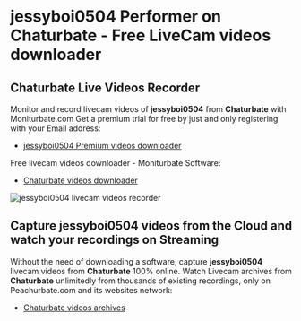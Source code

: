 # jessyboi0504 Performer on Chaturbate - Free LiveCam videos downloader

## Chaturbate Live Videos Recorder

Monitor and record livecam videos of **jessyboi0504** from **Chaturbate** with Moniturbate.com
Get a premium trial for free by just and only registering with your Email address:
* [jessyboi0504 Premium videos downloader](https://moniturbate.com/request-demo-licence-key.html)

Free livecam videos downloader - Moniturbate Software:
* [Chaturbate videos downloader](https://moniturbate.com/moniturbate-download-software.html)

![jessyboi0504 livecam videos recorder](https://peachurnet.com/templates/moniturbate-software.png)


## Capture jessyboi0504 videos from the Cloud and watch your recordings on Streaming

Without the need of downloading a software, capture **jessyboi0504** livecam videos from **Chaturbate** 100% online.
Watch Livecam archives from **Chaturbate** unlimitedly from thousands of existing recordings, only on Peachurbate.com and its websites network:
* [Chaturbate videos archives](https://peachurnet.com/)